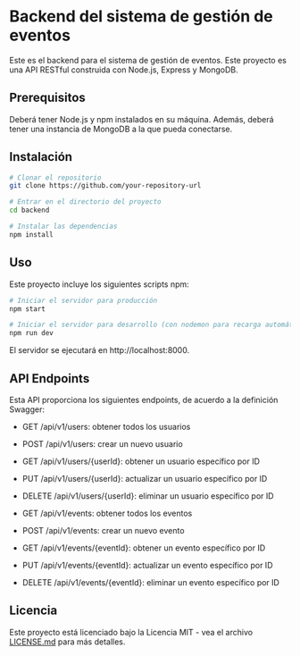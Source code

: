 # Backend del sistema de gestión de eventos

Este es el backend para el sistema de gestión de eventos. Este proyecto es una API RESTful construida con Node.js, Express y MongoDB.

## Prerequisitos

Deberá tener Node.js y npm instalados en su máquina. Además, deberá tener una instancia de MongoDB a la que pueda conectarse.

## Instalación

```bash
# Clonar el repositorio
git clone https://github.com/your-repository-url

# Entrar en el directorio del proyecto
cd backend

# Instalar las dependencias
npm install
```

## Uso

Este proyecto incluye los siguientes scripts npm:

```bash
# Iniciar el servidor para producción
npm start

# Iniciar el servidor para desarrollo (con nodemon para recarga automática)
npm run dev
```

El servidor se ejecutará en http://localhost:8000.

## API Endpoints

Esta API proporciona los siguientes endpoints, de acuerdo a la definición Swagger:

- GET /api/v1/users: obtener todos los usuarios
- POST /api/v1/users: crear un nuevo usuario
- GET /api/v1/users/{userId}: obtener un usuario específico por ID
- PUT /api/v1/users/{userId}: actualizar un usuario específico por ID
- DELETE /api/v1/users/{userId}: eliminar un usuario específico por ID

- GET /api/v1/events: obtener todos los eventos
- POST /api/v1/events: crear un nuevo evento
- GET /api/v1/events/{eventId}: obtener un evento específico por ID
- PUT /api/v1/events/{eventId}: actualizar un evento específico por ID
- DELETE /api/v1/events/{eventId}: eliminar un evento específico por ID

## Licencia

Este proyecto está licenciado bajo la Licencia MIT - vea el archivo [LICENSE.md](LICENSE.md) para más detalles.
